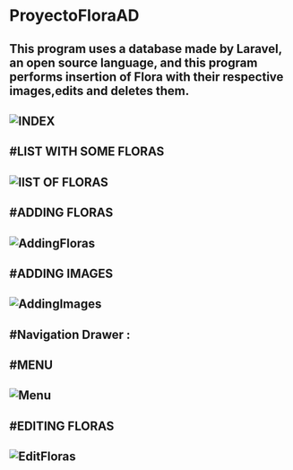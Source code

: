 # ProyectoFloraAD
This program uses a database made by Laravel, an open source language,
and this program performs insertion of Flora with their respective images,edits and deletes them.
--------------------------------------------------------------------------------------------------------------------
![INDEX ](https://user-images.githubusercontent.com/73525861/156179117-679bfc06-39cb-4253-bd55-09173379ea52.png)
--------------------------------------------------------------------------------------------------------------------
#LIST WITH SOME FLORAS 
--------------------------------------------------------------------------------------------------------------------
![lIST OF FLORAS ](https://user-images.githubusercontent.com/73525861/156633119-6b22e39a-bc0f-43da-8cf1-5ed52d6bf870.png)
--------------------------------------------------------------------------------------------------------------------
#ADDING FLORAS 
--------------------------------------------------------------------------------------------------------------------
![AddingFloras](https://user-images.githubusercontent.com/73525861/156179298-ab143f1f-5255-4eeb-9a96-4ed2bd1ea173.png)
--------------------------------------------------------------------------------------------------------------------
#ADDING IMAGES
--------------------------------------------------------------------------------------------------------------------
![AddingImages](https://user-images.githubusercontent.com/73525861/156179420-ddf6c97f-ce34-4297-91af-ad90cfe09e19.png)
--------------------------------------------------------------------------------------------------------------------
#Navigation Drawer :
--------------------------------------------------------------------------------------------------------------------
#MENU
--------------------------------------------------------------------------------------------------------------------
![Menu](https://user-images.githubusercontent.com/73525861/156179806-6b298f00-8321-47dc-8c7d-d88289fa0b22.png)
--------------------------------------------------------------------------------------------------------------------
#EDITING FLORAS
--------------------------------------------------------------------------------------------------------------------
![EditFloras](https://user-images.githubusercontent.com/73525861/156179923-66b3981c-3470-4a7d-9586-afbc190054e7.png)
--------------------------------------------------------------------------------------------------------------------


